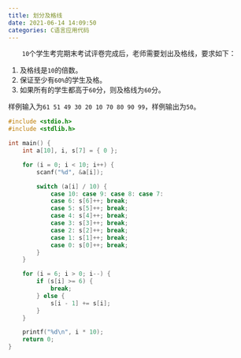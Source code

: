 ```yaml
---
title: 划分及格线
date: 2021-06-14 14:09:50
categories: C语言应用代码
---
```

&emsp;&emsp;`10`个学生考完期末考试评卷完成后，老师需要划出及格线，要求如下：<!--more-->

1. 及格线是`10`的倍数。
2. 保证至少有`60%`的学生及格。
3. 如果所有的学生都高于`60`分，则及格线为`60`分。

样例输入为`61 51 49 30 20 10 70 80 90 99`，样例输出为`50`。

``` cpp
#include <stdio.h>
#include <stdlib.h>

int main() {
    int a[10], i, s[7] = { 0 };

    for (i = 0; i < 10; i++) {
        scanf("%d", &a[i]);

        switch (a[i] / 10) {
            case 10: case 9: case 8: case 7:
            case 6: s[6]++; break;
            case 5: s[5]++; break;
            case 4: s[4]++; break;
            case 3: s[3]++; break;
            case 2: s[2]++; break;
            case 1: s[1]++; break;
            case 0: s[0]++; break;
        }
    }

    for (i = 6; i > 0; i--) {
        if (s[i] >= 6) {
            break;
        } else {
            s[i - 1] += s[i];
        }
    }

    printf("%d\n", i * 10);
    return 0;
}
```